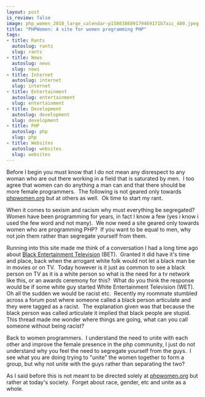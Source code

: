 ```yaml
--- 
layout: post
is_review: false
image: php_women_2010_large_calendar-p158038689179469171b7aic_400.jpeg
title: "PHPWomen: A site for women programming PHP"
tags: 
- title: Rants
  autoslug: rants
  slug: rants
- title: News
  autoslug: news
  slug: news
- title: Internet
  autoslug: internet
  slug: internet
- title: Entertainment
  autoslug: entertainment
  slug: entertainment
- title: Development
  autoslug: development
  slug: development
- title: PHP
  autoslug: php
  slug: php
- title: Websites
  autoslug: websites
  slug: websites
---
```


Before I begin you must know that I do not mean any disrespect to any woman who are out there working in a field that is saturated by men.  I too agree that women can do anything a man can and that there should be more female programmers.  The following is not geared only towards [phpwomen.org](http://www.phpwomen.org/) but at others as well.  Ok time to start my rant.
  
When it comes to sexism and racism why must everything be segregated?  Women have been programming for years, in fact I know a few (yes i know i used the few word and not many).  We now need a site geared only towards women who are programming PHP?  If you want to be equal to men, why not join them rather than segregate yourself from them.  
  
Running into this site made me think of a conversation I had a long time ago about [Black Entertainment Television](http://www.bet.com/) (BET).  Granted it did have it's time and place, back when the arrogant white folk would not let a black man be in movies or on TV.  Today however is it just as common to see a black person on TV as it is a white person so what is the need for a tv network like this, or an awards ceremony for this?  What do you think the response would be if some white guy started White Entertainment Television (WET).  Oh all the sudden we would be racist etc.  Recently my roommate stumbled across a forum post where someone called a black person articulate and they were tagged as a racist.  The explanation given was that because the black person was called articulate it implied that black people are stupid.  This thread made me wonder where things are going, what can you call someone without being racist?  
  
Back to women programmers.  I understand the need to unite with each other and improve the female presence in the php community, I just do not understand why you feel the need to segregate yourself from the guys.  I see what you are doing trying to "unite" the women together to form a group, but why not unite with the guys rather than separating the two?
  
As I said before this is not meant to be directed solely at [phpwomen.org](http://www.phpwomen.org/) but rather at today's society.  Forget about race, gender, etc and unite as a whole.
